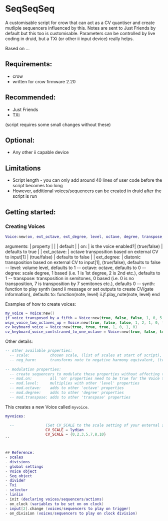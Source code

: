 # SeqSeqSeq
A customisable script for crow that can act as a CV quantiser and create mutliple sequencers influenced by this. Notes are sent to Just Friends by default but this too is customisable. Parameters can be controlled by live coding in druid, but a TXi (or other ii input device) really helps.

Based on ...

## Requirements:
- crow
- written for crow firmware 2.20

## Recommended:
- Just Friends
- TXi

(script requires some small changes without these)

## Optional:
- Any other ii capable device

## Limitations
- Script length - you can only add around 40 lines of user code before the script becomes too long
- However, additional voices/sequencers can be created in druid after the script is run

## Getting started:
### Creating Voices
```lua
Voice:new(on, ext_octave, ext_degree, level, octave, degree, transpose, synth)
```
arguments:
| property |   |   | default |
| on: | is the voice enabled?| (true/false) | defaults to true |
| ext_octave: | octave transposition based on external CV to input[1] | (true/false) | defaults to false |
| ext_degree: |   diatonic transposition based on external CV to input[1], (true/false), defaults to false
  -- level:         volume level, defaults to 1
  -- octave:        octave, defaults to 0
  -- degree:        scale degree, 1 based (i.e. 1 is 1st degree, 2 is 2nd etc.), defaults to 1
  -- transpose:     transposition in semitones, 0 based (i.e. 0 is no transposition, 7 is transposition by 7 semitones etc.), defaults 0
  -- synth:         function to play synth (send ii message or set outputs to create CV/gate information), defaults to:
                    function(note, level) ii.jf.play_note(note, level) end  


Examples of how to create voices:
```lua
my_voice = Voice:new()
jf_voice_transposed_by_a_fifth = Voice:new(true, false, false, 1, 0, 5, 0)
wsyn_voice_two_octaves_up = Voice:new(true, false, false, 1, 2, 1, 0, function(note, level) ii.wsyn.play_note(note, level) end)
cv_keyboard_voice = Voice:new(true, true, true, 1, 0, 1, 0)
cv_keyboard_voice_contstraned_to_one_octave = Voice:new(true, false, true, 1, 0, 1, 0)
```
Other details:
```lua
-- other available properties:
  -- scale:         chosen scale, (list of scales at start of script), defaults to the scale set by CV_SCALE at top of script                  
  -- neg_harm:      transforms note to negative harmony equivalent, (true/false), defaults to false
  
-- modulation properties:
  -- create sequencers to modulate these properties without affecting the main properties above
  -- mod.on:        all 'on' properties need to be true for the Voice to play
  -- mod.level:     multiplies with other 'level' properties
  -- mod.octave:    adds to other 'octave' properties
  -- mod.degree:    adds to other 'degree' properties
  -- mod.transpose: adds to other 'transpose' properties
```

This creates a new Voice called `myvoice`. 

```lua
myvoices:

  --              (Set CV_SCALE to the scale setting of your external sequencer)
                  CV_SCALE = lydian
                  CV_SCALE = {0,2,3,5,7,8,10}
``


## Reference:
- scales
- divisions
- global settings
- Voice object
- Seq object
- divider
- Txi
- selector
- linlin
- init (declaring voices/sequencers/actions)
- on_clock (variables to be set on on clock)
- input[2].change (voices/sequencers to play on trigger)
- on_division (voices/sequencers to play on clock division)


